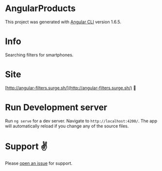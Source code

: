 # AngularProducts

This project was generated with [Angular CLI](https://github.com/angular/angular-cli) version 1.6.5.

# Info

Searching filters for smartphones.

# Site 

[http://angular-filters.surge.sh/](http://angular-filters.surge.sh/) :crown:

# Run Development server 

Run `ng serve` for a dev server. Navigate to `http://localhost:4200/`. The app will automatically reload if you change any of the source files.

# Support :v:

Please [open an issue](https://github.com/NikosDev/Angular-Products/issues/new) for support.
